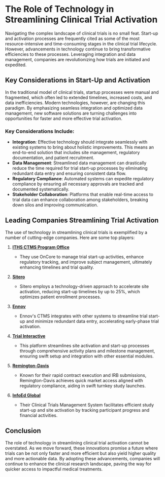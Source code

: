 # The Role of Technology in Streamlining Clinical Trial Activation

Navigating the complex landscape of clinical trials is no small feat. Start-up and activation processes are frequently cited as some of the most resource-intensive and time-consuming stages in the clinical trial lifecycle. However, advancements in technology continue to bring transformative efficiencies to these processes. Leveraging integration and data management, companies are revolutionizing how trials are initiated and expedited.

## Key Considerations in Start-Up and Activation

In the traditional model of clinical trials, startup processes were manual and fragmented, which often led to extended timelines, increased costs, and data inefficiencies. Modern technologies, however, are changing this paradigm. By emphasizing seamless integration and optimized data management, new software solutions are turning challenges into opportunities for faster and more effective trial activation.

### Key Considerations Include:
- **Integration**: Effective technology should integrate seamlessly with existing systems to bring about holistic improvements. This means an end-to-end solution that includes site management, regulatory documentation, and patient recruitment.
- **Data Management**: Streamlined data management can drastically reduce the time required for trial start-up processes by eliminating redundant data entry and ensuring consistent data flow.
- **Regulatory Compliance**: Automated systems can expedite regulatory compliance by ensuring all necessary approvals are tracked and documented systematically.
- **Stakeholder Collaboration**: Platforms that enable real-time access to trial data can enhance collaboration among stakeholders, breaking down silos and improving communication.

## Leading Companies Streamlining Trial Activation

The use of technology in streamlining clinical trials is exemplified by a number of cutting-edge companies. Here are some top players:

1. **[ITHS CTMS Program Office](/dir/iths_ctms_program_office)**
   - They use OnCore to manage trial start-up activities, enhance regulatory tracking, and improve subject management, ultimately enhancing timelines and trial quality.

2. **[Sitero](/dir/sitero)**
   - Sitero employs a technology-driven approach to accelerate site activation, reducing start-up timelines by up to 25%, which optimizes patient enrollment processes.

3. **[Ennov](/dir/ennov)**
   - Ennov's CTMS integrates with other systems to streamline trial start-up and minimize redundant data entry, accelerating early-phase trial activation.

4. **[Trial Interactive](/dir/trial_interactive)**
   - This platform streamlines site activation and start-up processes through comprehensive activity plans and milestone management, ensuring swift setup and integration with other essential modules.

5. **[Remington-Davis](/dir/remington-davis)**
   - Known for their rapid contract execution and IRB submissions, Remington-Davis achieves quick market access aligned with regulatory compliance, aiding in swift turnkey study launches.

6. **[InfoEd Global](/dir/infoed_global)**
   - Their Clinical Trials Management System facilitates efficient study start-up and site activation by tracking participant progress and financial activities.

## Conclusion

The role of technology in streamlining clinical trial activation cannot be overstated. As we move forward, these innovations promise a future where trials can be not only faster and more efficient but also yield higher quality and more actionable data. By adopting these advancements, companies will continue to enhance the clinical research landscape, paving the way for quicker access to impactful medical treatments.